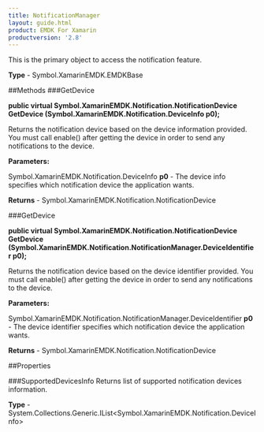 ```yaml
---
title: NotificationManager
layout: guide.html
product: EMDK For Xamarin 
productversion: '2.8' 
---
```

This is the primary object to access the notification feature.

**Type** - Symbol.XamarinEMDK.EMDKBase

##Methods
###GetDevice

**public virtual Symbol.XamarinEMDK.Notification.NotificationDevice GetDevice (Symbol.XamarinEMDK.Notification.DeviceInfo p0);**

Returns the notification device based on the device information provided. You must call enable() after getting the device in order to send any notifications to the device.

**Parameters:**

Symbol.XamarinEMDK.Notification.DeviceInfo **p0**  - The device info specifies which notification device the application wants.

**Returns** - Symbol.XamarinEMDK.Notification.NotificationDevice

###GetDevice

**public virtual Symbol.XamarinEMDK.Notification.NotificationDevice GetDevice (Symbol.XamarinEMDK.Notification.NotificationManager.DeviceIdentifier p0);**

Returns the notification device based on the device identifier provided. You must call enable() after getting the device in order to send any notifications to the device.

**Parameters:**

Symbol.XamarinEMDK.Notification.NotificationManager.DeviceIdentifier **p0**  - The device identifier specifies which notification device the application wants.

**Returns** - Symbol.XamarinEMDK.Notification.NotificationDevice

##Properties

###SupportedDevicesInfo
Returns list of supported notification devices information.

**Type** - System.Collections.Generic.IList<Symbol.XamarinEMDK.Notification.DeviceInfo>
